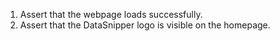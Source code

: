 1. Assert that the webpage loads successfully.
2. Assert that the DataSnipper logo is visible on the homepage.